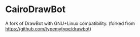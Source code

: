 # CairoDrawBot
A fork of DrawBot with GNU+Linux compatibility. (forked from https://github.com/typemytype/drawbot) 
